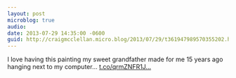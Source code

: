 ```yaml
---
layout: post
microblog: true
audio: 
date: 2013-07-29 14:35:00 -0600
guid: http://craigmcclellan.micro.blog/2013/07/29/t361947989570355202.html
---
```

I love having this painting my sweet grandfather made for me 15 years ago hanging next to my computer… [t.co/qrmZNFR1J...](http://t.co/qrmZNFR1JK)
